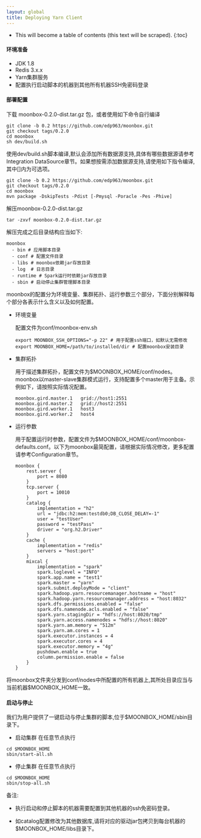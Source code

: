 ```yaml
---
layout: global
title: Deploying Yarn Client
---
```


* This will become a table of contents (this text will be scraped).
{:toc}
#### 环境准备

- JDK 1.8
- Redis 3.x.x
- Yarn集群服务
- 配置执行启动脚本的机器到其他所有机器SSH免密码登录

#### 部署配置

下载 moonbox-0.2.0-dist.tar.gz 包，或者使用如下命令自行编译

```
git clone -b 0.2 https://github.com/edp963/moonbox.git
git checkout tags/0.2.0
cd moonbox
sh dev/build.sh
```
使用dev/build.sh脚本编译,默认会添加所有数据源支持,具体有哪些数据源请参考Integration DataSource章节。如果想按需添加数据源支持,请使用如下指令编译,其中[]内为可选项。
```
git clone -b 0.2 https://github.com/edp963/moonbox.git
git checkout tags/0.2.0
cd moonbox
mvn package -DskipTests -Pdist [-Pmysql -Poracle -Pes -Phive]
```

解压moonbox-0.2.0-dist.tar.gz

```
tar -zxvf moonbox-0.2.0-dist.tar.gz
```

解压完成之后目录结构应当如下:
```
moonbox
  - bin # 应用脚本目录
  - conf # 配置文件目录
  - libs # moonbox依赖jar存放目录
  - log  # 日志目录
  - runtime # Spark运行时依赖jar存放目录
  - sbin # 启动停止集群管理脚本目录
```

moonbox的配置分为环境变量、集群拓扑、运行参数三个部分，下面分别解释每个部分各表示什么含义以及如何配置。

- 环境变量

  配置文件为conf/moonbox-env.sh

  ```
  export MOONBOX_SSH_OPTIONS="-p 22" # 用于配置ssh端口，如默认无需修改
  export MOONBOX_HOME=/path/to/installed/dir # 配置moonbox安装目录
  ```

- 集群拓扑

  用于描述集群拓扑，配置文件为$MOONBOX_HOME/conf/nodes。moonbox以master-slave集群模式运行，支持配置多个master用于主备。示例如下，请按照实际情况配置。

  ```
  moonbox.gird.master.1   grid://host1:2551
  moonbox.gird.master.2   grid://host2:2551
  moonbox.gird.worker.1   host3
  moonbox.gird.worker.2   host4
  ```

- 运行参数

  用于配置运行时参数，配置文件为$MOONBOX_HOME/conf/moonbox-defaults.conf。以下为moonbox最简配置，请根据实际情况修改，更多配置请参考Configuration章节。

  ```
  moonbox {
      rest.server {
          port = 8080
      }
      tcp.server {
          port = 10010
      }
      catalog {
      	  implementation = "h2"
      	  url = "jdbc:h2:mem:testdb0;DB_CLOSE_DELAY=-1"
      	  user = "testUser"
      	  password = "testPass"
      	  driver = "org.h2.Driver"
      }
      cache {
      	  implementation = "redis"
      	  servers = "host:port"
      }
      mixcal {
          implementation = "spark"
          spark.loglevel = "INFO"
          spark.app.name = "test1"
          spark.master = "yarn"
          spark.submit.deployMode = "client"
          spark.hadoop.yarn.resourcemanager.hostname = "host"
          spark.hadoop.yarn.resourcemanager.address = "host:8032"
          spark.dfs.permissions.enabled = "false"
          spark.dfs.namenode.acls.enabled = "false"
          spark.yarn.stagingDir = "hdfs://host:8020/tmp"
          spark.yarn.access.namenodes = "hdfs://host:8020"
          spark.yarn.am.memory = "512m"
          spark.yarn.am.cores = 1
          spark.executor.instances = 4
          spark.executor.cores = 4
          spark.executor.memory = "4g"
          pushdown.enable = true
          column.permission.enable = false
      }
  }
  ```

将moonbox文件夹分发到conf/nodes中所配置的所有机器上,其所处目录应当与当前机器$MOONBOX_HOME一致。

#### 启动与停止

我们为用户提供了一键启动与停止集群的脚本,位于$MOONBOX_HOME/sbin目录下。
  - 启动集群
  在任意节点执行
  ```
  cd $MOONBOX_HOME
  sbin/start-all.sh
  ```
  - 停止集群
  在任意节点执行
  ```
  cd $MOONBOX_HOME
  sbin/stop-all.sh
  ```
备注:
- 执行启动和停止脚本的机器需要配置到其他机器的ssh免密码登录。
- 如catalog配置修改为其他数据库,请将对应的驱动jar包拷贝到每台机器的$MOONBOX_HOME/libs目录下。

  ​